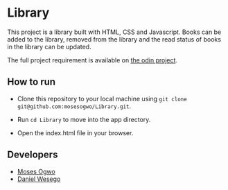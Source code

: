 # Library
This project is a library built with HTML, CSS and Javascript. Books can be added to the library, removed from the library and the read status of books in the library can be updated.

The full project requirement is available on [the odin project](https://www.theodinproject.com/courses/javascript/lessons/library).

## How to run
- Clone this repository to your local machine using ```git clone git@github.com:mosesogwo/Library.git```.

- Run ```cd Library``` to move into the app directory.

- Open the index.html file in your browser.

## Developers

- [Moses Ogwo](https://github.com/mosesogwo)
- [Daniel Wesego](https://github.com/DanielMitiku/)